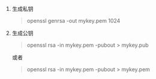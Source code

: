 1. 生成私钥
    > openssl genrsa -out mykey.pem 1024
1. 生成公钥
    > openssl rsa -in mykey.pem -pubout > mykey.pub
    
    或者
    
    > openssl rsa -in mykey.pem -pubout > mykey.pem
